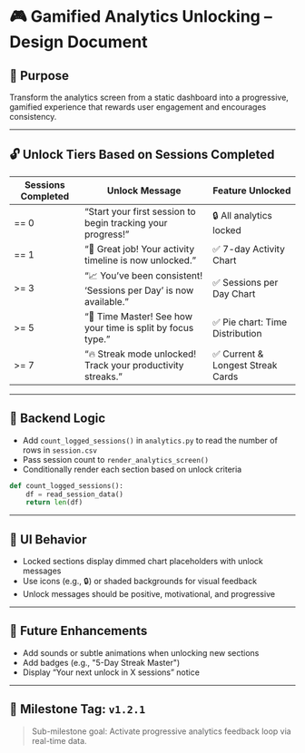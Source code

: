 
# 🎮 Gamified Analytics Unlocking – Design Document

## 🎯 Purpose
Transform the analytics screen from a static dashboard into a progressive, gamified experience that rewards user engagement and encourages consistency.

---

## 🔓 Unlock Tiers Based on Sessions Completed

| Sessions Completed | Unlock Message | Feature Unlocked |
|---------------------|----------------|------------------|
| == 0 | “Start your first session to begin tracking your progress!” | 🔒 All analytics locked |
| == 1 | “🎉 Great job! Your activity timeline is now unlocked.” | ✅ 7-day Activity Chart |
| >= 3 | “📈 You’ve been consistent! ‘Sessions per Day’ is now available.” | ✅ Sessions per Day Chart |
| >= 5 | “🧠 Time Master! See how your time is split by focus type.” | ✅ Pie chart: Time Distribution |
| >= 7 | “🔥 Streak mode unlocked! Track your productivity streaks.” | ✅ Current & Longest Streak Cards |

---

## 🧠 Backend Logic

- Add `count_logged_sessions()` in `analytics.py` to read the number of rows in `session.csv`
- Pass session count to `render_analytics_screen()`
- Conditionally render each section based on unlock criteria

```python
def count_logged_sessions():
    df = read_session_data()
    return len(df)
```

---

## 🎨 UI Behavior

- Locked sections display dimmed chart placeholders with unlock messages
- Use icons (e.g., 🔒) or shaded backgrounds for visual feedback
- Unlock messages should be positive, motivational, and progressive

---

## 🔄 Future Enhancements

- Add sounds or subtle animations when unlocking new sections
- Add badges (e.g., "5-Day Streak Master")
- Display “Your next unlock in X sessions” notice

---

## 🏁 Milestone Tag: `v1.2.1`
> Sub-milestone goal: Activate progressive analytics feedback loop via real-time data.


